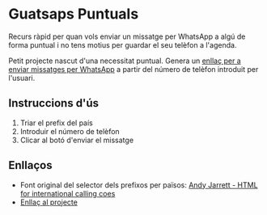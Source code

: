 # Guatsaps Puntuals
Recurs ràpid per quan vols enviar un missatge per WhatsApp a algú de forma puntual i no tens motius per guardar el seu telèfon a l'agenda.

Petit projecte nascut d'una necessitat puntual. Genera un [enllaç per a enviar missatges per WhatsApp](https://faq.whatsapp.com/general/chats/how-to-use-click-to-chat/?lang=kk) a partir del número de telèfon introduit per l'usuari.

## Instruccions d'ús

1. Triar el prefix del país
2. Introduir el número de telèfon
3. Clicar al botó d'enviar el missatge

## Enllaços

- Font original del selector dels prefixos per països: [Andy Jarrett - HTML for international calling coes](https://gist.github.com/andyj/7108917)
- [Enllaç al projecte](https://jomorespi.github.io/guatsaps-puntuals/index.html)